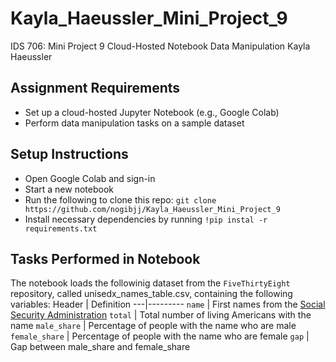 # Kayla_Haeussler_Mini_Project_9

IDS 706: Mini Project 9
Cloud-Hosted Notebook Data Manipulation
Kayla Haeussler

## Assignment Requirements
* Set up a cloud-hosted Jupyter Notebook (e.g., Google Colab)
* Perform data manipulation tasks on a sample dataset


## Setup Instructions
- Open Google Colab and sign-in
- Start a new notebook
- Run the following to clone this repo: 
```git clone https://github.com/nogibjj/Kayla_Haeussler_Mini_Project_9```
- Install necessary dependencies by running ```!pip instal -r requirements.txt```


## Tasks Performed in Notebook
The notebook loads the followinig dataset from the ```FiveThirtyEight``` repository, called unisedx_names_table.csv, containing the following variables: 
Header | Definition
---|---------
`name` | First names from the [Social Security Administration](http://www.ssa.gov/oact/babynames/limits.html)
`total` | Total number of living Americans with the name
`male_share` | Percentage of people with the name who are male
`female_share` | Percentage of people with the name who are female
`gap` | Gap between male_share and female_share